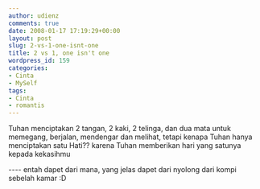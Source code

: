 ```yaml
---
author: udienz
comments: true
date: 2008-01-17 17:19:29+00:00
layout: post
slug: 2-vs-1-one-isnt-one
title: 2 vs 1, one isn't one
wordpress_id: 159
categories:
- Cinta
- MySelf
tags:
- Cinta
- romantis
---
```


Tuhan menciptakan 2 tangan, 2 kaki, 2 telinga, dan dua mata untuk memegang, berjalan, mendengar dan melihat, tetapi kenapa Tuhan hanya menciptakan satu Hati?? karena Tuhan memberikan hari yang satunya kepada kekasihmu

---- entah dapet dari mana, yang jelas dapet dari nyolong dari kompi sebelah kamar :D

